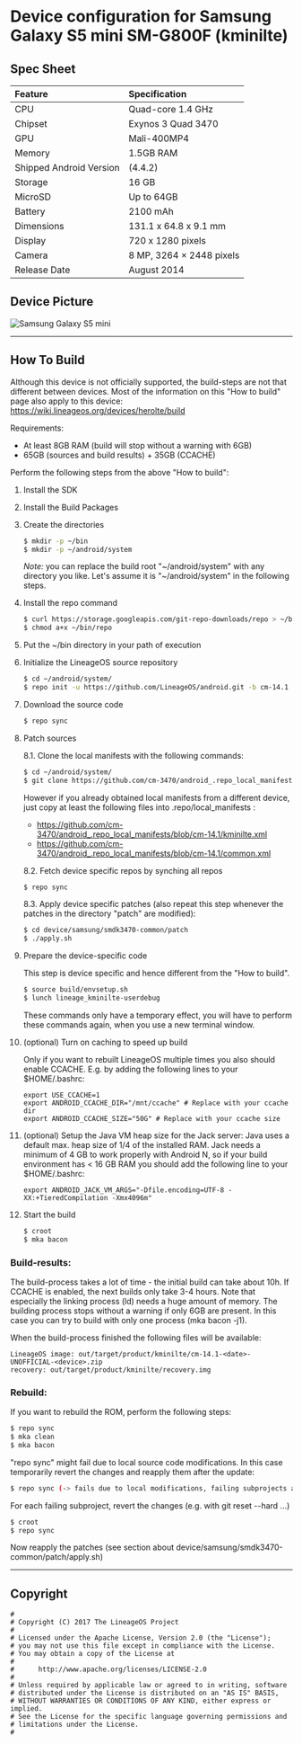 
# Device configuration for Samsung Galaxy S5 mini SM-G800F (kminilte)

## Spec Sheet

| Feature                 | Specification                     |
| :---------------------- | :-------------------------------- |
| CPU                     | Quad-core 1.4 GHz                 |
| Chipset                 | Exynos 3 Quad 3470                |
| GPU                     | Mali-400MP4                       |
| Memory                  | 1.5GB RAM                         |
| Shipped Android Version | (4.4.2)                           |
| Storage                 | 16 GB                             |
| MicroSD                 | Up to 64GB                        |
| Battery                 | 2100 mAh                          |
| Dimensions              | 131.1 x 64.8 x 9.1 mm             |
| Display                 | 720 x 1280 pixels                 |
| Camera                  | 8 MP, 3264 × 2448 pixels          |
| Release Date            | August 2014                       |


## Device Picture

![Samsung Galaxy S5 mini](http://images.samsung.com/is/image/samsung/de_SM-G800FZBADBT_000246076_Front_blue?$DT-Gallery$ "Samsung Galaxy S5 mini")

----------

## How To Build

Although this device is not officially supported, the build-steps are not that different between devices. Most of the information on this "How to build" page also apply to this device: 
https://wiki.lineageos.org/devices/herolte/build

Requirements:

- At least 8GB RAM (build will stop without a warning with 6GB)
- 65GB (sources and build results) + 35GB (CCACHE)

Perform the following steps from the above "How to build":

1. Install the SDK

2. Install the Build Packages

3. Create the directories

	```sh
	$ mkdir -p ~/bin
	$ mkdir -p ~/android/system
	```
	
	*Note:* you can replace the build root "~/android/system" with any directory you like. Let's assume it is "~/android/system" in the following steps.

4. Install the repo command

	```sh
	$ curl https://storage.googleapis.com/git-repo-downloads/repo > ~/bin/repo
	$ chmod a+x ~/bin/repo
	```

5. Put the ~/bin directory in your path of execution

6. Initialize the LineageOS source repository

	```sh
	$ cd ~/android/system/
	$ repo init -u https://github.com/LineageOS/android.git -b cm-14.1
	```

7. Download the source code

	```sh
	$ repo sync
	```

8. Patch sources

	8.1. Clone the local manifests with the following commands:
	
	```sh
	$ cd ~/android/system/
	$ git clone https://github.com/cm-3470/android_.repo_local_manifests -b cm-14.1 .repo/local_manifests
	```
	
	However if you already obtained local manifests from a different device, just copy at least the following files into .repo/local_manifests :
	
	- https://github.com/cm-3470/android_.repo_local_manifests/blob/cm-14.1/kminilte.xml
	- https://github.com/cm-3470/android_.repo_local_manifests/blob/cm-14.1/common.xml
	
	8.2. Fetch device specific repos by synching all repos
		
	```sh
	$ repo sync
	```
	
	8.3. Apply device specific patches (also repeat this step whenever the patches in the directory "patch" are modified):
		
	```sh
	$ cd device/samsung/smdk3470-common/patch
	$ ./apply.sh
	```

9. Prepare the device-specific code

	This step is device specific and hence different from the "How to build".
	  
	```sh
	$ source build/envsetup.sh
	$ lunch lineage_kminilte-userdebug
	```
	
	These commands only have a temporary effect, you will have to perform these commands again,   when you use a new terminal window.

10. (optional) Turn on caching to speed up build

	Only if you want to rebuilt LineageOS multiple times you also should enable CCACHE.
	E.g. by adding the following lines to your $HOME/.bashrc:
	```
	export USE_CCACHE=1
	export ANDROID_CCACHE_DIR="/mnt/ccache" # Replace with your ccache dir
	export ANDROID_CCACHE_SIZE="50G" # Replace with your ccache size
	```

11. (optional) Setup the Java VM heap size for the Jack server:
	Java uses a default max. heap size of 1/4 of the installed RAM. Jack needs a minimum of 4 GB to work properly with Android N, so if your build environment has < 16 GB RAM you should add the following line to your $HOME/.bashrc:
	```
	export ANDROID_JACK_VM_ARGS="-Dfile.encoding=UTF-8 -XX:+TieredCompilation -Xmx4096m"
	```

12. Start the build
	
	```sh
	$ croot
	$ mka bacon
	```

### Build-results:

The build-process takes a lot of time - the initial build can take about 10h. If CCACHE is enabled, the next builds only take 3-4 hours.
Note that especially the linking process (ld) needs a huge amount of memory. The building process stops without a warning if only 6GB are present. In this case you can try to build with only one process (mka bacon -j1).

When the build-process finished the following files will be available:

	LineageOS image: out/target/product/kminilte/cm-14.1-<date>-UNOFFICIAL-<device>.zip
	recovery: out/target/product/kminilte/recovery.img

### Rebuild:

If you want to rebuild the ROM, perform the following steps:

```sh
$ repo sync
$ mka clean
$ mka bacon
```

"repo sync" might fail due to local source code modifications. In this case temporarily revert the changes and reapply them after the update:

```sh
$ repo sync (-> fails due to local modifications, failing subprojects are listed in log-output)
```
  
For each failing subproject, revert the changes (e.g. with git reset --hard ...)

```sh
$ croot
$ repo sync
```

Now reapply the patches (see section about device/samsung/smdk3470-common/patch/apply.sh)

----------

## Copyright

```
#
# Copyright (C) 2017 The LineageOS Project
#
# Licensed under the Apache License, Version 2.0 (the "License");
# you may not use this file except in compliance with the License.
# You may obtain a copy of the License at
#
#      http://www.apache.org/licenses/LICENSE-2.0
#
# Unless required by applicable law or agreed to in writing, software
# distributed under the License is distributed on an "AS IS" BASIS,
# WITHOUT WARRANTIES OR CONDITIONS OF ANY KIND, either express or implied.
# See the License for the specific language governing permissions and
# limitations under the License.
#
```

